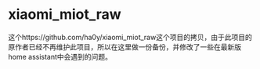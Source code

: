 # xiaomi_miot_raw

这个https://github.com/ha0y/xiaomi_miot_raw这个项目的拷贝，由于此项目的原作者已经不再维护此项目，所以在这里做一份备份，并修改了一些在最新版home assistant中会遇到的问题。
